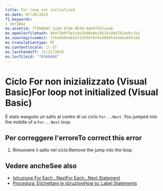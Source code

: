 ```yaml
---
title: For loop not initialized
ms.date: 07/20/2015
f1_keywords:
- vbrID92
ms.assetid: 7f5b8b87-1a28-474d-8639-9de97922ceab
ms.openlocfilehash: 9daf284f5efcbe3dd8a0e18529c8b8702edbc7e2
ms.sourcegitcommit: 17ee6605e01ef32506f8fdc686954244ba6911de
ms.translationtype: MT
ms.contentlocale: it-IT
ms.lasthandoff: 11/22/2019
ms.locfileid: "74348448"
---
```

# <a name="for-loop-not-initialized-visual-basic"></a><span data-ttu-id="772a3-102">Ciclo For non inizializzato (Visual Basic)</span><span class="sxs-lookup"><span data-stu-id="772a3-102">For loop not initialized (Visual Basic)</span></span>
<span data-ttu-id="772a3-103">È stato eseguito un salto al centro di un ciclo `For...Next` .</span><span class="sxs-lookup"><span data-stu-id="772a3-103">You jumped into the middle of a `For...Next` loop.</span></span>  
  
## <a name="to-correct-this-error"></a><span data-ttu-id="772a3-104">Per correggere l'errore</span><span class="sxs-lookup"><span data-stu-id="772a3-104">To correct this error</span></span>  
  
1. <span data-ttu-id="772a3-105">Rimuovere il salto nel ciclo.</span><span class="sxs-lookup"><span data-stu-id="772a3-105">Remove the jump into the loop.</span></span>  
  
## <a name="see-also"></a><span data-ttu-id="772a3-106">Vedere anche</span><span class="sxs-lookup"><span data-stu-id="772a3-106">See also</span></span>

- [<span data-ttu-id="772a3-107">Istruzione For Each...Next</span><span class="sxs-lookup"><span data-stu-id="772a3-107">For Each...Next Statement</span></span>](../../visual-basic/language-reference/statements/for-each-next-statement.md)
- [<span data-ttu-id="772a3-108">Procedura: Etichettare le istruzioni</span><span class="sxs-lookup"><span data-stu-id="772a3-108">How to: Label Statements</span></span>](../../visual-basic/programming-guide/program-structure/how-to-label-statements.md)
